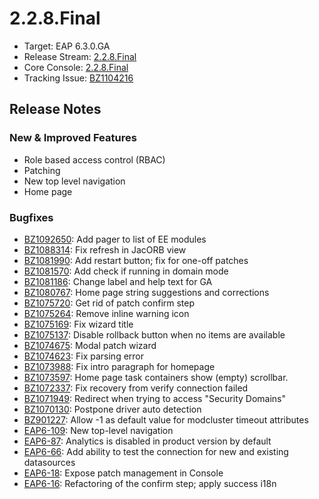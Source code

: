 # 2.2.8.Final

- Target: EAP 6.3.0.GA
- Release Stream: [2.2.8.Final](https://github.com/hal/release-stream/tree/2.2.8.Final) 
- Core Console: [2.2.8.Final](https://github.com/hal/core/tree/2.2.8.Final)
- Tracking Issue: [BZ1104216](https://bugzilla.redhat.com/show_bug.cgi?id=1104216)

## Release Notes

### New & Improved Features

- Role based access control (RBAC)
- Patching
- New top level navigation
- Home page

### Bugfixes

- [BZ1092650](https://bugzilla.redhat.com/show_bug.cgi?id=1092650): Add pager to list of EE modules
- [BZ1088314](https://bugzilla.redhat.com/show_bug.cgi?id=1088314): Fix refresh in JacORB view
- [BZ1081990](https://bugzilla.redhat.com/show_bug.cgi?id=1081990): Add restart button; fix for one-off patches
- [BZ1081570](https://bugzilla.redhat.com/show_bug.cgi?id=1081570): Add check if running in domain mode
- [BZ1081186](https://bugzilla.redhat.com/show_bug.cgi?id=1081186): Change label and help text for GA
- [BZ1080767](https://bugzilla.redhat.com/show_bug.cgi?id=1080767): Home page string suggestions and corrections
- [BZ1075720](https://bugzilla.redhat.com/show_bug.cgi?id=1075720): Get rid of patch confirm step
- [BZ1075264](https://bugzilla.redhat.com/show_bug.cgi?id=1075264): Remove inline warning icon
- [BZ1075169](https://bugzilla.redhat.com/show_bug.cgi?id=1075169): Fix wizard title
- [BZ1075137](https://bugzilla.redhat.com/show_bug.cgi?id=1075137): Disable rollback button when no items are available
- [BZ1074675](https://bugzilla.redhat.com/show_bug.cgi?id=1074675): Modal patch wizard
- [BZ1074623](https://bugzilla.redhat.com/show_bug.cgi?id=1074623): Fix parsing error
- [BZ1073988](https://bugzilla.redhat.com/show_bug.cgi?id=1073988): Fix intro paragraph for homepage
- [BZ1073597](https://bugzilla.redhat.com/show_bug.cgi?id=1073597): Home page task containers show (empty) scrollbar.
- [BZ1072337](https://bugzilla.redhat.com/show_bug.cgi?id=1072337): Fix recovery from verify connection failed
- [BZ1071949](https://bugzilla.redhat.com/show_bug.cgi?id=1071949): Redirect when trying to access "Security Domains"
- [BZ1070130](https://bugzilla.redhat.com/show_bug.cgi?id=1070130): Postpone driver auto detection
- [BZ901227](https://bugzilla.redhat.com/show_bug.cgi?id=901227): Allow -1 as default value for modcluster timeout attributes
- [EAP6-109](https://issues.jboss.org/browse/EAP6-109): New top-level navigation
- [EAP6-87](https://issues.jboss.org/browse/EAP6-87): Analytics is disabled in product version by default
- [EAP6-66](https://issues.jboss.org/browse/EAP6-66): Add ability to test the connection for new and existing datasources
- [EAP6-18](https://issues.jboss.org/browse/EAP6-18): Expose patch management in Console
- [EAP6-16](https://issues.jboss.org/browse/EAP6-16): Refactoring of the confirm step; apply success i18n
